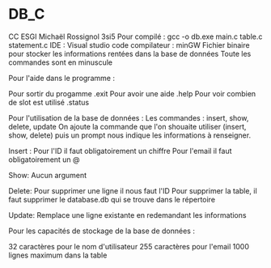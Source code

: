 # DB_C
CC ESGI Michaël Rossignol 3si5 
Pour compilé :  gcc -o db.exe  main.c table.c statement.c
IDE : Visual studio code
compilateur : minGW
Fichier binaire pour stocker les informations rentées dans la base de données
Toute les commandes sont en minuscule


Pour l'aide dans le programme :

Pour sortir du progamme .exit 
Pour avoir une aide .help
Pour voir combien de slot est utilisé .status


Pour l'utilisation de la base de données :
Les commandes : insert, show, delete, update
On ajoute la commande que l'on shouaite utiliser (insert, show, delete) puis un prompt nous indique les informations à renseigner. 

Insert :
Pour l'ID il faut obligatoirement un chiffre
Pour l'email il faut obligatoirement un @ 

Show:
Aucun argument

Delete:
Pour supprimer une ligne il nous faut l'ID
Pour supprimer la table, il faut supprimer le database.db qui se trouve dans le répertoire

Update:
Remplace une ligne existante en redemandant les informations 


Pour les capacités de stockage de la base de données :

32 caractères pour le nom d'utilisateur
255 caractères pour l'email
1000 lignes maximum dans la table